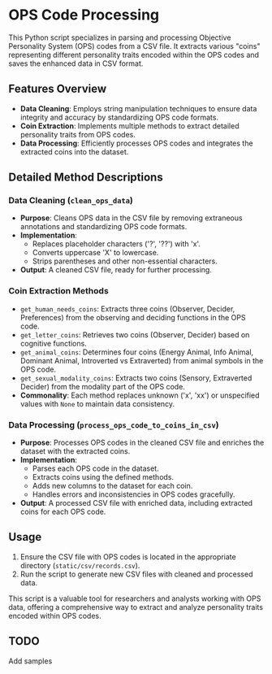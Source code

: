 # OPS Code Processing

This Python script specializes in parsing and processing Objective Personality System (OPS) codes from a CSV file. It extracts various "coins" representing different personality traits encoded within the OPS codes and saves the enhanced data in CSV format.

## Features Overview

- **Data Cleaning**: Employs string manipulation techniques to ensure data integrity and accuracy by standardizing OPS code formats.
- **Coin Extraction**: Implements multiple methods to extract detailed personality traits from OPS codes.
- **Data Processing**: Efficiently processes OPS codes and integrates the extracted coins into the dataset.

## Detailed Method Descriptions

### Data Cleaning (`clean_ops_data`)

- **Purpose**: Cleans OPS data in the CSV file by removing extraneous annotations and standardizing OPS code formats.
- **Implementation**: 
   - Replaces placeholder characters ('?', '??') with 'x'.
   - Converts uppercase 'X' to lowercase.
   - Strips parentheses and other non-essential characters.
- **Output**: A cleaned CSV file, ready for further processing.

### Coin Extraction Methods

- `get_human_needs_coins`: Extracts three coins (Observer, Decider, Preferences) from the observing and deciding functions in the OPS code.
- `get_letter_coins`: Retrieves two coins (Observer, Decider) based on cognitive functions.
- `get_animal_coins`: Determines four coins (Energy Animal, Info Animal, Dominant Animal, Introverted vs Extraverted) from animal symbols in the OPS code.
- `get_sexual_modality_coins`: Extracts two coins (Sensory, Extraverted Decider) from the modality part of the OPS code.
- **Commonality**: Each method replaces unknown ('x', 'xx') or unspecified values with `None` to maintain data consistency.

### Data Processing (`process_ops_code_to_coins_in_csv`)

- **Purpose**: Processes OPS codes in the cleaned CSV file and enriches the dataset with the extracted coins.
- **Implementation**:
  - Parses each OPS code in the dataset.
  - Extracts coins using the defined methods.
  - Adds new columns to the dataset for each coin.
  - Handles errors and inconsistencies in OPS codes gracefully.
- **Output**: A processed CSV file with enriched data, including extracted coins for each OPS code.

## Usage

1. Ensure the CSV file with OPS codes is located in the appropriate directory (`static/csv/records.csv`).
2. Run the script to generate new CSV files with cleaned and processed data.

This script is a valuable tool for researchers and analysts working with OPS data, offering a comprehensive way to extract and analyze personality traits encoded within OPS codes.

## TODO
Add samples